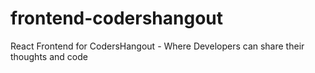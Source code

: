 # frontend-codershangout
React Frontend for CodersHangout - Where Developers can share their thoughts and code
